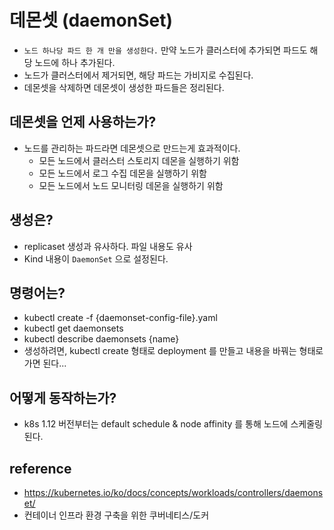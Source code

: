 # 데몬셋 (daemonSet)
* `노드 하나당 파드 한 개 만을 생성한다.` 만약 노드가 클러스터에 추가되면 파드도 해당 노드에 하나 추가된다.
* 노드가 클러스터에서 제거되면, 해당 파드는 가비지로 수집된다.
* 데몬셋을 삭제하면 데몬셋이 생성한 파드들은 정리된다.

## 데몬셋을 언제 사용하는가?
* 노드를 관리하는 파드라면 데몬셋으로 만드는게 효과적이다.
  * 모든 노드에서 클러스터 스토리지 데몬을 실행하기 위함
  * 모든 노드에서 로그 수집 데몬을 실행하기 위함
  * 모든 노드에서 노드 모니터링 데몬을 실행하기 위함

## 생성은?
* replicaset 생성과 유사하다. 파일 내용도 유사
* Kind 내용이 `DaemonSet` 으로 설정된다.

## 명령어는?
* kubectl create -f {daemonset-config-file}.yaml
* kubectl get daemonsets
* kubectl describe daemonsets {name}
* 생성하려면, kubectl create 형태로 deployment 를 만들고 내용을 바꿔는 형태로 가면 된다...

## 어떻게 동작하는가?
* k8s 1.12 버전부터는 default schedule & node affinity 를 통해 노드에 스케줄링 된다.

## reference
* https://kubernetes.io/ko/docs/concepts/workloads/controllers/daemonset/
* 컨테이너 인프라 환경 구축을 위한 쿠버네티스/도커

